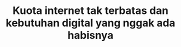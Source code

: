 --- 
layout: post
title: Kuota internet tak terbatas dan kebutuhan digital yang nggak ada habisnya
--- 